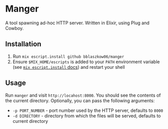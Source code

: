 # Manger
A tool spawning ad-hoc HTTP server. Written in Elixir, using Plug and Cowboy.

## Installation

1. Run `mix escript.install github bblaszkow06/manger`
2. Ensure `$MIX_HOME/escripts` is added to your `PATH` environment variable (see [`mix escript.install` docs](https://hexdocs.pm/mix/1.13/Mix.Tasks.Escript.Install.html))
and restart your shell

## Usage

Run `manger` and visit `http://locahost:8000`. You should see the contents of the current directory.
Optionally, you can pass the following arguments:

* `-p PORT_NUMBER` - port number used by the HTTP server, defaults to `8000`
* `-d DIRECTORY` - directory from which the files will be served, defaults to current directory
